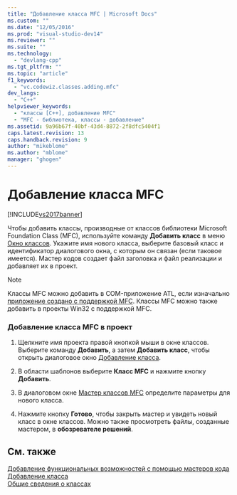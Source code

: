 ```yaml
---
title: "Добавление класса MFC | Microsoft Docs"
ms.custom: ""
ms.date: "12/05/2016"
ms.prod: "visual-studio-dev14"
ms.reviewer: ""
ms.suite: ""
ms.technology: 
  - "devlang-cpp"
ms.tgt_pltfrm: ""
ms.topic: "article"
f1_keywords: 
  - "vc.codewiz.classes.adding.mfc"
dev_langs: 
  - "C++"
helpviewer_keywords: 
  - "классы [C++], добавление MFC"
  - "MFC - библиотека, классы - добавление"
ms.assetid: 9a96b67f-40bf-43d4-8872-2f8dfc5404f1
caps.latest.revision: 13
caps.handback.revision: 9
author: "mikeblome"
ms.author: "mblome"
manager: "ghogen"
---
```

# Добавление класса MFC
[!INCLUDE[vs2017banner](../../assembler/inline/includes/vs2017banner.md)]

Чтобы добавить классы, производные от классов библиотеки Microsoft Foundation Class \(MFC\), используйте команду **Добавить класс** в меню [Окно классов](http://msdn.microsoft.com/ru-ru/8d7430a9-3e33-454c-a9e1-a85e3d2db925).  Укажите имя нового класса, выберите базовый класс и идентификатор диалогового окна, с которым он связан \(если таковое имеется\).  Мастер кодов создает файл заголовка и файл реализации и добавляет их в проект.  
  
> [!NOTE]
>  Классы MFC можно добавить в COM\-приложение ATL, если изначально [приложение создано с поддержкой MFC](../../atl/reference/mfc-support-in-atl-projects.md).  Классы MFC можно также добавить в проекты Win32 с поддержкой MFC.  
  
### Добавление класса MFC в проект  
  
1.  Щелкните имя проекта правой кнопкой мыши в окне классов.  Выберите команду **Добавить**, а затем **Добавить класс**, чтобы открыть диалоговое окно [Добавление класса](../../ide/add-class-dialog-box.md).  
  
2.  В области шаблонов выберите **Класс MFC** и нажмите кнопку **Добавить**.  
  
3.  В диалоговом окне [Мастер классов MFC](../../mfc/reference/mfc-add-class-wizard.md) определите параметры для нового класса.  
  
4.  Нажмите кнопку **Готово**, чтобы закрыть мастер и увидеть новый класс в окне классов.  Можно также просмотреть файлы, созданные мастером, в **обозревателе решений**.  
  
## См. также  
 [Добавление функциональных возможностей с помощью мастеров кода](../../ide/adding-functionality-with-code-wizards-cpp.md)   
 [Добавление класса](../Topic/Adding%20a%20Class%20\(Visual%20C++\).md)   
 [Общие сведения о классах](../../mfc/class-library-overview.md)